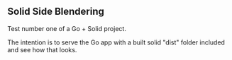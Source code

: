 ## Solid Side Blendering

Test number one of a Go + Solid project.

The intention is to serve the Go app with a built solid "dist" folder included and see how that looks.
